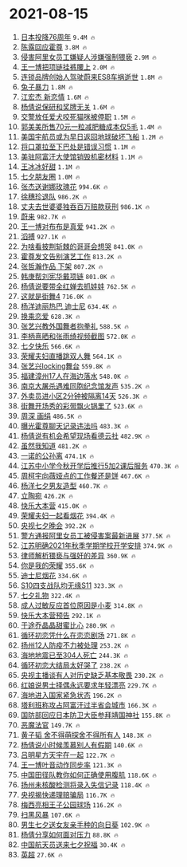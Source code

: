 # 2021-08-15

1. [日本投降76周年](https://s.weibo.com/weibo?q=%23%E6%97%A5%E6%9C%AC%E6%8A%95%E9%99%8D76%E5%91%A8%E5%B9%B4%23&Refer=top) `9.4M 🔥`
1. [陈露回应霍尊](https://s.weibo.com/weibo?q=%E9%99%88%E9%9C%B2%E5%9B%9E%E5%BA%94%E9%9C%8D%E5%B0%8A&Refer=top) `3.8M 🔥`
1. [侵害阿里女员工嫌疑人涉嫌强制猥亵](https://s.weibo.com/weibo?q=%23%E4%BE%B5%E5%AE%B3%E9%98%BF%E9%87%8C%E5%A5%B3%E5%91%98%E5%B7%A5%E5%AB%8C%E7%96%91%E4%BA%BA%E6%B6%89%E5%AB%8C%E5%BC%BA%E5%88%B6%E7%8C%A5%E4%BA%B5%23&Refer=top) `2.9M 🔥`
1. [王一博把项链挂裤腰上](https://s.weibo.com/weibo?q=%23%E7%8E%8B%E4%B8%80%E5%8D%9A%E6%8A%8A%E9%A1%B9%E9%93%BE%E6%8C%82%E8%A3%A4%E8%85%B0%E4%B8%8A%23&Refer=top) `2.0M 🔥`
1. [连锁品牌创始人驾驶蔚来ES8车祸逝世](https://s.weibo.com/weibo?q=%23%E8%BF%9E%E9%94%81%E5%93%81%E7%89%8C%E5%88%9B%E5%A7%8B%E4%BA%BA%E9%A9%BE%E9%A9%B6%E8%94%9A%E6%9D%A5ES8%E8%BD%A6%E7%A5%B8%E9%80%9D%E4%B8%96%23&Refer=top) `1.8M 🔥`
1. [兔子暴力](https://s.weibo.com/weibo?q=%E5%85%94%E5%AD%90%E6%9A%B4%E5%8A%9B&Refer=top) `1.8M 🔥`
1. [江宏杰 新恋情](https://s.weibo.com/weibo?q=%E6%B1%9F%E5%AE%8F%E6%9D%B0%20%E6%96%B0%E6%81%8B%E6%83%85&Refer=top) `1.6M 🔥`
1. [杨倩说保研和奖牌无关](https://s.weibo.com/weibo?q=%23%E6%9D%A8%E5%80%A9%E8%AF%B4%E4%BF%9D%E7%A0%94%E5%92%8C%E5%A5%96%E7%89%8C%E6%97%A0%E5%85%B3%23&Refer=top) `1.6M 🔥`
1. [交警放任爱犬咬死猫咪被停职](https://s.weibo.com/weibo?q=%E4%BA%A4%E8%AD%A6%E6%94%BE%E4%BB%BB%E7%88%B1%E7%8A%AC%E5%92%AC%E6%AD%BB%E7%8C%AB%E5%92%AA%E8%A2%AB%E5%81%9C%E8%81%8C&Refer=top) `1.5M 🔥`
1. [郭美美所售70元一粒减肥糖成本仅5毛](https://s.weibo.com/weibo?q=%23%E9%83%AD%E7%BE%8E%E7%BE%8E%E6%89%80%E5%94%AE70%E5%85%83%E4%B8%80%E7%B2%92%E5%87%8F%E8%82%A5%E7%B3%96%E6%88%90%E6%9C%AC%E4%BB%855%E6%AF%9B%23&Refer=top) `1.4M 🔥`
1. [美国宇航员或为早日返回地球破坏飞船](https://s.weibo.com/weibo?q=%E7%BE%8E%E5%9B%BD%E5%AE%87%E8%88%AA%E5%91%98%E6%88%96%E4%B8%BA%E6%97%A9%E6%97%A5%E8%BF%94%E5%9B%9E%E5%9C%B0%E7%90%83%E7%A0%B4%E5%9D%8F%E9%A3%9E%E8%88%B9&Refer=top) `1.2M 🔥`
1. [将口罩拉至下巴处是错误习惯](https://s.weibo.com/weibo?q=%23%E5%B0%86%E5%8F%A3%E7%BD%A9%E6%8B%89%E8%87%B3%E4%B8%8B%E5%B7%B4%E5%A4%84%E6%98%AF%E9%94%99%E8%AF%AF%E4%B9%A0%E6%83%AF%23&Refer=top) `1.1M 🔥`
1. [美驻阿富汗大使馆销毁机密材料](https://s.weibo.com/weibo?q=%E7%BE%8E%E9%A9%BB%E9%98%BF%E5%AF%8C%E6%B1%97%E5%A4%A7%E4%BD%BF%E9%A6%86%E9%94%80%E6%AF%81%E6%9C%BA%E5%AF%86%E6%9D%90%E6%96%99&Refer=top) `1.1M 🔥`
1. [王冰冰好甜](https://s.weibo.com/weibo?q=%23%E7%8E%8B%E5%86%B0%E5%86%B0%E5%A5%BD%E7%94%9C%23&Refer=top) `1.1M 🔥`
1. [七夕朋友圈](https://s.weibo.com/weibo?q=%E4%B8%83%E5%A4%95%E6%9C%8B%E5%8F%8B%E5%9C%88&Refer=top) `1.0M 🔥`
1. [张杰送谢娜玫瑰花](https://s.weibo.com/weibo?q=%23%E5%BC%A0%E6%9D%B0%E9%80%81%E8%B0%A2%E5%A8%9C%E7%8E%AB%E7%91%B0%E8%8A%B1%23&Refer=top) `994.6K 🔥`
1. [徐穗珍退队](https://s.weibo.com/weibo?q=%E5%BE%90%E7%A9%97%E7%8F%8D%E9%80%80%E9%98%9F&Refer=top) `986.2K 🔥`
1. [丈夫去世婆婆独吞百万赔款获刑](https://s.weibo.com/weibo?q=%23%E4%B8%88%E5%A4%AB%E5%8E%BB%E4%B8%96%E5%A9%86%E5%A9%86%E7%8B%AC%E5%90%9E%E7%99%BE%E4%B8%87%E8%B5%94%E6%AC%BE%E8%8E%B7%E5%88%91%23&Refer=top) `986.1K 🔥`
1. [蔚来](https://s.weibo.com/weibo?q=%E8%94%9A%E6%9D%A5&Refer=top) `982.7K 🔥`
1. [王一博对布布是真爱](https://s.weibo.com/weibo?q=%E7%8E%8B%E4%B8%80%E5%8D%9A%E5%AF%B9%E5%B8%83%E5%B8%83%E6%98%AF%E7%9C%9F%E7%88%B1&Refer=top) `941.2K 🔥`
1. [滔搏](https://s.weibo.com/weibo?q=%E6%BB%94%E6%90%8F&Refer=top) `927.1K 🔥`
1. [为啥看披荆斩棘的哥哥会想哭](https://s.weibo.com/weibo?q=%23%E4%B8%BA%E5%95%A5%E7%9C%8B%E6%8A%AB%E8%8D%86%E6%96%A9%E6%A3%98%E7%9A%84%E5%93%A5%E5%93%A5%E4%BC%9A%E6%83%B3%E5%93%AD%23&Refer=top) `841.0K 🔥`
1. [霍尊发文告别演艺工作](https://s.weibo.com/weibo?q=%E9%9C%8D%E5%B0%8A%E5%8F%91%E6%96%87%E5%91%8A%E5%88%AB%E6%BC%94%E8%89%BA%E5%B7%A5%E4%BD%9C&Refer=top) `813.2K 🔥`
1. [张哲瀚作品 下架](https://s.weibo.com/weibo?q=%E5%BC%A0%E5%93%B2%E7%80%9A%E4%BD%9C%E5%93%81%20%E4%B8%8B%E6%9E%B6&Refer=top) `807.2K 🔥`
1. [韩庚帮刘宪华戴项链](https://s.weibo.com/weibo?q=%23%E9%9F%A9%E5%BA%9A%E5%B8%AE%E5%88%98%E5%AE%AA%E5%8D%8E%E6%88%B4%E9%A1%B9%E9%93%BE%23&Refer=top) `801.0K 🔥`
1. [杨倩说要带全红婵去抓娃娃](https://s.weibo.com/weibo?q=%23%E6%9D%A8%E5%80%A9%E8%AF%B4%E8%A6%81%E5%B8%A6%E5%85%A8%E7%BA%A2%E5%A9%B5%E5%8E%BB%E6%8A%93%E5%A8%83%E5%A8%83%23&Refer=top) `762.5K 🔥`
1. [这就是街舞4](https://s.weibo.com/weibo?q=%E8%BF%99%E5%B0%B1%E6%98%AF%E8%A1%97%E8%88%9E4&Refer=top) `716.0K 🔥`
1. [杨洋迪丽热巴 迪士尼](https://s.weibo.com/weibo?q=%E6%9D%A8%E6%B4%8B%E8%BF%AA%E4%B8%BD%E7%83%AD%E5%B7%B4%20%E8%BF%AA%E5%A3%AB%E5%B0%BC&Refer=top) `634.4K 🔥`
1. [换乘恋爱](https://s.weibo.com/weibo?q=%E6%8D%A2%E4%B9%98%E6%81%8B%E7%88%B1&Refer=top) `628.3K 🔥`
1. [张艺兴教外国舞者抱拳礼](https://s.weibo.com/weibo?q=%E5%BC%A0%E8%89%BA%E5%85%B4%E6%95%99%E5%A4%96%E5%9B%BD%E8%88%9E%E8%80%85%E6%8A%B1%E6%8B%B3%E7%A4%BC&Refer=top) `588.5K 🔥`
1. [李柄熹晒和张雨绮视频截图](https://s.weibo.com/weibo?q=%23%E6%9D%8E%E6%9F%84%E7%86%B9%E6%99%92%E5%92%8C%E5%BC%A0%E9%9B%A8%E7%BB%AE%E8%A7%86%E9%A2%91%E6%88%AA%E5%9B%BE%23&Refer=top) `572.0K 🔥`
1. [七夕快乐](https://s.weibo.com/weibo?q=%E4%B8%83%E5%A4%95%E5%BF%AB%E4%B9%90&Refer=top) `566.6K 🔥`
1. [荣耀夫妇直播跳双人舞](https://s.weibo.com/weibo?q=%23%E8%8D%A3%E8%80%80%E5%A4%AB%E5%A6%87%E7%9B%B4%E6%92%AD%E8%B7%B3%E5%8F%8C%E4%BA%BA%E8%88%9E%23&Refer=top) `564.1K 🔥`
1. [张艺兴locking舞台](https://s.weibo.com/weibo?q=%23%E5%BC%A0%E8%89%BA%E5%85%B4locking%E8%88%9E%E5%8F%B0%23&Refer=top) `559.8K 🔥`
1. [福建漳州17人在海边落水](https://s.weibo.com/weibo?q=%23%E7%A6%8F%E5%BB%BA%E6%BC%B3%E5%B7%9E17%E4%BA%BA%E5%9C%A8%E6%B5%B7%E8%BE%B9%E8%90%BD%E6%B0%B4%23&Refer=top) `548.0K 🔥`
1. [南京大屠杀遇难同胞纪念馆发声](https://s.weibo.com/weibo?q=%23%E5%8D%97%E4%BA%AC%E5%A4%A7%E5%B1%A0%E6%9D%80%E9%81%87%E9%9A%BE%E5%90%8C%E8%83%9E%E7%BA%AA%E5%BF%B5%E9%A6%86%E5%8F%91%E5%A3%B0%23&Refer=top) `535.2K 🔥`
1. [外卖员进小区2分钟被隔离14天](https://s.weibo.com/weibo?q=%E5%A4%96%E5%8D%96%E5%91%98%E8%BF%9B%E5%B0%8F%E5%8C%BA2%E5%88%86%E9%92%9F%E8%A2%AB%E9%9A%94%E7%A6%BB14%E5%A4%A9&Refer=top) `526.3K 🔥`
1. [街舞开场秀的彩带飘火锅里了](https://s.weibo.com/weibo?q=%23%E8%A1%97%E8%88%9E%E5%BC%80%E5%9C%BA%E7%A7%80%E7%9A%84%E5%BD%A9%E5%B8%A6%E9%A3%98%E7%81%AB%E9%94%85%E9%87%8C%E4%BA%86%23&Refer=top) `523.6K 🔥`
1. [周深 画绢](https://s.weibo.com/weibo?q=%E5%91%A8%E6%B7%B1%20%E7%94%BB%E7%BB%A2&Refer=top) `486.5K 🔥`
1. [曝光霍尊聊天记录违法吗](https://s.weibo.com/weibo?q=%23%E6%9B%9D%E5%85%89%E9%9C%8D%E5%B0%8A%E8%81%8A%E5%A4%A9%E8%AE%B0%E5%BD%95%E8%BF%9D%E6%B3%95%E5%90%97%23&Refer=top) `483.3K 🔥`
1. [杨倩说有机会希望现场看德云社](https://s.weibo.com/weibo?q=%23%E6%9D%A8%E5%80%A9%E8%AF%B4%E6%9C%89%E6%9C%BA%E4%BC%9A%E5%B8%8C%E6%9C%9B%E7%8E%B0%E5%9C%BA%E7%9C%8B%E5%BE%B7%E4%BA%91%E7%A4%BE%23&Refer=top) `482.9K 🔥`
1. [虽然我知道](https://s.weibo.com/weibo?q=%E8%99%BD%E7%84%B6%E6%88%91%E7%9F%A5%E9%81%93&Refer=top) `481.2K 🔥`
1. [一诺的公孙离](https://s.weibo.com/weibo?q=%23%E4%B8%80%E8%AF%BA%E7%9A%84%E5%85%AC%E5%AD%99%E7%A6%BB%23&Refer=top) `474.1K 🔥`
1. [江苏中小学今秋开学后推行5加2课后服务](https://s.weibo.com/weibo?q=%23%E6%B1%9F%E8%8B%8F%E4%B8%AD%E5%B0%8F%E5%AD%A6%E4%BB%8A%E7%A7%8B%E5%BC%80%E5%AD%A6%E5%90%8E%E6%8E%A8%E8%A1%8C5%E5%8A%A02%E8%AF%BE%E5%90%8E%E6%9C%8D%E5%8A%A1%23&Refer=top) `470.3K 🔥`
1. [周柯宇向薇娅点的工作餐还是饼](https://s.weibo.com/weibo?q=%23%E5%91%A8%E6%9F%AF%E5%AE%87%E5%90%91%E8%96%87%E5%A8%85%E7%82%B9%E7%9A%84%E5%B7%A5%E4%BD%9C%E9%A4%90%E8%BF%98%E6%98%AF%E9%A5%BC%23&Refer=top) `467.6K 🔥`
1. [杨洋七夕男友造型](https://s.weibo.com/weibo?q=%23%E6%9D%A8%E6%B4%8B%E4%B8%83%E5%A4%95%E7%94%B7%E5%8F%8B%E9%80%A0%E5%9E%8B%23&Refer=top) `460.7K 🔥`
1. [立陶宛](https://s.weibo.com/weibo?q=%E7%AB%8B%E9%99%B6%E5%AE%9B&Refer=top) `426.2K 🔥`
1. [快乐大本营](https://s.weibo.com/weibo?q=%E5%BF%AB%E4%B9%90%E5%A4%A7%E6%9C%AC%E8%90%A5&Refer=top) `415.0K 🔥`
1. [荣耀夫妇一起看烟花](https://s.weibo.com/weibo?q=%23%E8%8D%A3%E8%80%80%E5%A4%AB%E5%A6%87%E4%B8%80%E8%B5%B7%E7%9C%8B%E7%83%9F%E8%8A%B1%23&Refer=top) `394.4K 🔥`
1. [央视七夕晚会](https://s.weibo.com/weibo?q=%E5%A4%AE%E8%A7%86%E4%B8%83%E5%A4%95%E6%99%9A%E4%BC%9A&Refer=top) `392.2K 🔥`
1. [警方通报阿里女员工被侵害案最新进展](https://s.weibo.com/weibo?q=%23%E8%AD%A6%E6%96%B9%E9%80%9A%E6%8A%A5%E9%98%BF%E9%87%8C%E5%A5%B3%E5%91%98%E5%B7%A5%E8%A2%AB%E4%BE%B5%E5%AE%B3%E6%A1%88%E6%9C%80%E6%96%B0%E8%BF%9B%E5%B1%95%23&Refer=top) `377.5K 🔥`
1. [江苏明确2021年秋季学期学校开学安排](https://s.weibo.com/weibo?q=%23%E6%B1%9F%E8%8B%8F%E6%98%8E%E7%A1%AE2021%E5%B9%B4%E7%A7%8B%E5%AD%A3%E5%AD%A6%E6%9C%9F%E5%AD%A6%E6%A0%A1%E5%BC%80%E5%AD%A6%E5%AE%89%E6%8E%92%23&Refer=top) `374.9K 🔥`
1. [律师解析猥亵与强奸的差异](https://s.weibo.com/weibo?q=%23%E5%BE%8B%E5%B8%88%E8%A7%A3%E6%9E%90%E7%8C%A5%E4%BA%B5%E4%B8%8E%E5%BC%BA%E5%A5%B8%E7%9A%84%E5%B7%AE%E5%BC%82%23&Refer=top) `360.9K 🔥`
1. [你是我的荣耀](https://s.weibo.com/weibo?q=%E4%BD%A0%E6%98%AF%E6%88%91%E7%9A%84%E8%8D%A3%E8%80%80&Refer=top) `355.6K 🔥`
1. [迪士尼烟花](https://s.weibo.com/weibo?q=%E8%BF%AA%E5%A3%AB%E5%B0%BC%E7%83%9F%E8%8A%B1&Refer=top) `334.6K 🔥`
1. [S10四支战队均无缘S11](https://s.weibo.com/weibo?q=%23S10%E5%9B%9B%E6%94%AF%E6%88%98%E9%98%9F%E5%9D%87%E6%97%A0%E7%BC%98S11%23&Refer=top) `323.3K 🔥`
1. [七夕礼物](https://s.weibo.com/weibo?q=%E4%B8%83%E5%A4%95%E7%A4%BC%E7%89%A9&Refer=top) `322.4K 🔥`
1. [成人过敏反应首位原因是小麦](https://s.weibo.com/weibo?q=%23%E6%88%90%E4%BA%BA%E8%BF%87%E6%95%8F%E5%8F%8D%E5%BA%94%E9%A6%96%E4%BD%8D%E5%8E%9F%E5%9B%A0%E6%98%AF%E5%B0%8F%E9%BA%A6%23&Refer=top) `314.8K 🔥`
1. [快乐大本营预告](https://s.weibo.com/weibo?q=%E5%BF%AB%E4%B9%90%E5%A4%A7%E6%9C%AC%E8%90%A5%E9%A2%84%E5%91%8A&Refer=top) `292.1K 🔥`
1. [于途乔晶晶甜蜜比心](https://s.weibo.com/weibo?q=%23%E4%BA%8E%E9%80%94%E4%B9%94%E6%99%B6%E6%99%B6%E7%94%9C%E8%9C%9C%E6%AF%94%E5%BF%83%23&Refer=top) `280.9K 🔥`
1. [循环初恋凭什么在恋恋剧场](https://s.weibo.com/weibo?q=%23%E5%BE%AA%E7%8E%AF%E5%88%9D%E6%81%8B%E5%87%AD%E4%BB%80%E4%B9%88%E5%9C%A8%E6%81%8B%E6%81%8B%E5%89%A7%E5%9C%BA%23&Refer=top) `271.8K 🔥`
1. [扬州12人防疫不力被处理](https://s.weibo.com/weibo?q=%23%E6%89%AC%E5%B7%9E12%E4%BA%BA%E9%98%B2%E7%96%AB%E4%B8%8D%E5%8A%9B%E8%A2%AB%E5%A4%84%E7%90%86%23&Refer=top) `253.2K 🔥`
1. [海地地震已至304人死亡](https://s.weibo.com/weibo?q=%23%E6%B5%B7%E5%9C%B0%E5%9C%B0%E9%9C%87%E5%B7%B2%E8%87%B3304%E4%BA%BA%E6%AD%BB%E4%BA%A1%23&Refer=top) `244.3K 🔥`
1. [循环初恋大结局太好哭了](https://s.weibo.com/weibo?q=%23%E5%BE%AA%E7%8E%AF%E5%88%9D%E6%81%8B%E5%A4%A7%E7%BB%93%E5%B1%80%E5%A4%AA%E5%A5%BD%E5%93%AD%E4%BA%86%23&Refer=top) `238.2K 🔥`
1. [央视主播谈有人对历史缺乏基本敬畏](https://s.weibo.com/weibo?q=%23%E5%A4%AE%E8%A7%86%E4%B8%BB%E6%92%AD%E8%B0%88%E6%9C%89%E4%BA%BA%E5%AF%B9%E5%8E%86%E5%8F%B2%E7%BC%BA%E4%B9%8F%E5%9F%BA%E6%9C%AC%E6%95%AC%E7%95%8F%23&Refer=top) `230.2K 🔥`
1. [红娘说男士择偶永远要求年轻漂亮](https://s.weibo.com/weibo?q=%23%E7%BA%A2%E5%A8%98%E8%AF%B4%E7%94%B7%E5%A3%AB%E6%8B%A9%E5%81%B6%E6%B0%B8%E8%BF%9C%E8%A6%81%E6%B1%82%E5%B9%B4%E8%BD%BB%E6%BC%82%E4%BA%AE%23&Refer=top) `229.7K 🔥`
1. [海地进入国家紧急状态](https://s.weibo.com/weibo?q=%E6%B5%B7%E5%9C%B0%E8%BF%9B%E5%85%A5%E5%9B%BD%E5%AE%B6%E7%B4%A7%E6%80%A5%E7%8A%B6%E6%80%81&Refer=top) `196.2K 🔥`
1. [塔利班称攻占阿富汗过半省会城市](https://s.weibo.com/weibo?q=%E5%A1%94%E5%88%A9%E7%8F%AD%E7%A7%B0%E6%94%BB%E5%8D%A0%E9%98%BF%E5%AF%8C%E6%B1%97%E8%BF%87%E5%8D%8A%E7%9C%81%E4%BC%9A%E5%9F%8E%E5%B8%82&Refer=top) `166.3K 🔥`
1. [国防部回应日本防卫大臣参拜靖国神社](https://s.weibo.com/weibo?q=%23%E5%9B%BD%E9%98%B2%E9%83%A8%E5%9B%9E%E5%BA%94%E6%97%A5%E6%9C%AC%E9%98%B2%E5%8D%AB%E5%A4%A7%E8%87%A3%E5%8F%82%E6%8B%9C%E9%9D%96%E5%9B%BD%E7%A5%9E%E7%A4%BE%23&Refer=top) `155.8K 🔥`
1. [恶魔法官](https://s.weibo.com/weibo?q=%23%E6%81%B6%E9%AD%94%E6%B3%95%E5%AE%98%23&Refer=top) `149.7K 🔥`
1. [黄子韬 舍不得萌探舍不得所有人](https://s.weibo.com/weibo?q=%E9%BB%84%E5%AD%90%E9%9F%AC%20%E8%88%8D%E4%B8%8D%E5%BE%97%E8%90%8C%E6%8E%A2%E8%88%8D%E4%B8%8D%E5%BE%97%E6%89%80%E6%9C%89%E4%BA%BA&Refer=top) `148.3K 🔥`
1. [杨倩说小时候羡慕别人有假期](https://s.weibo.com/weibo?q=%23%E6%9D%A8%E5%80%A9%E8%AF%B4%E5%B0%8F%E6%97%B6%E5%80%99%E7%BE%A1%E6%85%95%E5%88%AB%E4%BA%BA%E6%9C%89%E5%81%87%E6%9C%9F%23&Refer=top) `140.6K 🔥`
1. [吕明星方天宇在一起](https://s.weibo.com/weibo?q=%E5%90%95%E6%98%8E%E6%98%9F%E6%96%B9%E5%A4%A9%E5%AE%87%E5%9C%A8%E4%B8%80%E8%B5%B7&Refer=top) `122.7K 🔥`
1. [王一博叶音动作同步率](https://s.weibo.com/weibo?q=%23%E7%8E%8B%E4%B8%80%E5%8D%9A%E5%8F%B6%E9%9F%B3%E5%8A%A8%E4%BD%9C%E5%90%8C%E6%AD%A5%E7%8E%87%23&Refer=top) `121.3K 🔥`
1. [中国田径队教你如何正确使用腹肌](https://s.weibo.com/weibo?q=%23%E4%B8%AD%E5%9B%BD%E7%94%B0%E5%BE%84%E9%98%9F%E6%95%99%E4%BD%A0%E5%A6%82%E4%BD%95%E6%AD%A3%E7%A1%AE%E4%BD%BF%E7%94%A8%E8%85%B9%E8%82%8C%23&Refer=top) `118.6K 🔥`
1. [扬州未核酸检测将录入失信记录](https://s.weibo.com/weibo?q=%23%E6%89%AC%E5%B7%9E%E6%9C%AA%E6%A0%B8%E9%85%B8%E6%A3%80%E6%B5%8B%E5%B0%86%E5%BD%95%E5%85%A5%E5%A4%B1%E4%BF%A1%E8%AE%B0%E5%BD%95%23&Refer=top) `118.4K 🔥`
1. [央视揭快递理赔骗局](https://s.weibo.com/weibo?q=%23%E5%A4%AE%E8%A7%86%E6%8F%AD%E5%BF%AB%E9%80%92%E7%90%86%E8%B5%94%E9%AA%97%E5%B1%80%23&Refer=top) `116.7K 🔥`
1. [梅西亮相王子公园球场](https://s.weibo.com/weibo?q=%E6%A2%85%E8%A5%BF%E4%BA%AE%E7%9B%B8%E7%8E%8B%E5%AD%90%E5%85%AC%E5%9B%AD%E7%90%83%E5%9C%BA&Refer=top) `116.2K 🔥`
1. [扫黑风暴](https://s.weibo.com/weibo?q=%E6%89%AB%E9%BB%91%E9%A3%8E%E6%9A%B4&Refer=top) `107.6K 🔥`
1. [男生七夕送女友亲手种的向日葵](https://s.weibo.com/weibo?q=%23%E7%94%B7%E7%94%9F%E4%B8%83%E5%A4%95%E9%80%81%E5%A5%B3%E5%8F%8B%E4%BA%B2%E6%89%8B%E7%A7%8D%E7%9A%84%E5%90%91%E6%97%A5%E8%91%B5%23&Refer=top) `102.9K 🔥`
1. [杨倩分享如何面对压力](https://s.weibo.com/weibo?q=%23%E6%9D%A8%E5%80%A9%E5%88%86%E4%BA%AB%E5%A6%82%E4%BD%95%E9%9D%A2%E5%AF%B9%E5%8E%8B%E5%8A%9B%23&Refer=top) `88.8K 🔥`
1. [中国航天员送来七夕祝福](https://s.weibo.com/weibo?q=%23%E4%B8%AD%E5%9B%BD%E8%88%AA%E5%A4%A9%E5%91%98%E9%80%81%E6%9D%A5%E4%B8%83%E5%A4%95%E7%A5%9D%E7%A6%8F%23&Refer=top) `30.4K 🔥`
1. [英超](https://s.weibo.com/weibo?q=%E8%8B%B1%E8%B6%85&Refer=top) `27.6K 🔥`
